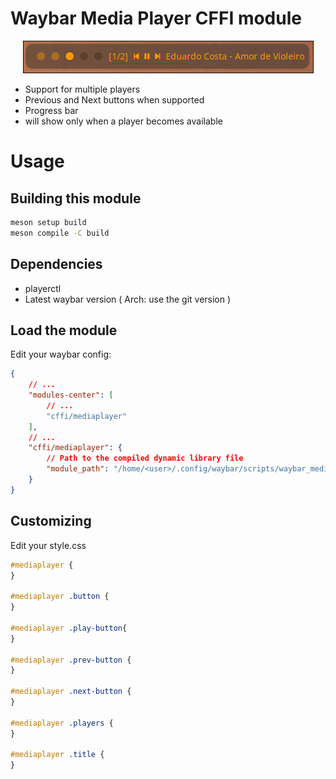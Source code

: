 # Waybar Media Player CFFI module

<p align="center">
  <img src="https://github.com/otaviojr/waybar_mediaplayer/blob/master/docs/example.png" alt="Example">
</p>

* Support for multiple players
* Previous and Next buttons when supported
* Progress bar
* will show only when a player becomes available

# Usage

## Building this module

```bash
meson setup build
meson compile -C build
```

## Dependencies

* playerctl
* Latest waybar version ( Arch: use the git version )

## Load the module

Edit your waybar config:
```json
{
	// ...
	"modules-center": [
		// ...
		"cffi/mediaplayer"
	],
	// ...
	"cffi/mediaplayer": {
		// Path to the compiled dynamic library file
		"module_path": "/home/<user>/.config/waybar/scripts/waybar_mediaplayer.so"
	}
}
```

## Customizing

Edit your style.css
```css
#mediaplayer {
}

#mediaplayer .button {
}

#mediaplayer .play-button{
}

#mediaplayer .prev-button {
}

#mediaplayer .next-button {
}

#mediaplayer .players {
}

#mediaplayer .title {
}
```
